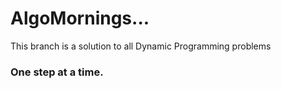 # AlgoMornings...

This branch is a solution to all Dynamic Programming problems

### One step at a time.
